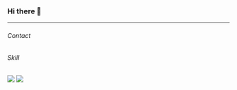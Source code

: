 ### Hi there 👋
--------------------
<!--
**yewon830/yewon830** is a ✨ _special_ ✨ repository because its `README.md` (this file) appears on your GitHub profile.

Here are some ideas to get you started:

- 🔭 I’m currently working on ...
- 🌱 I’m currently learning ...
- 👯 I’m looking to collaborate on ...
- 🤔 I’m looking for help with ...
- 💬 Ask me about ...
- 📫 How to reach me: ...
- 😄 Pronouns: ...
- ⚡ Fun fact: ...
-->
###### Contact

###### Skill
<img src="https://img.shields.io/badge/HTML-E34F26?style=for-the-badge&logo=html5&logoColor=000000"/>
<img src="https://img.shields.io/badge/HTML-F7DF1E?style=for-the-badge&logo=javascript&logoColor=000000"/>
